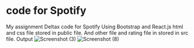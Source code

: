 # code for Spotify
My assignment
Deltax code for Spotify 
Using Bootstrap and React.js
html and css file stored in public file.
And other file and  rating file in stored in src file.
Output
![Screenshot (3)](https://user-images.githubusercontent.com/97617913/206439038-9631ee46-a389-4f5b-bdc8-40d51913dc8d.png)
![Screenshot (8)](https://user-images.githubusercontent.com/97617913/206439066-07e67d8b-4d28-47fa-82ff-1f5e6d4d62ce.png)
